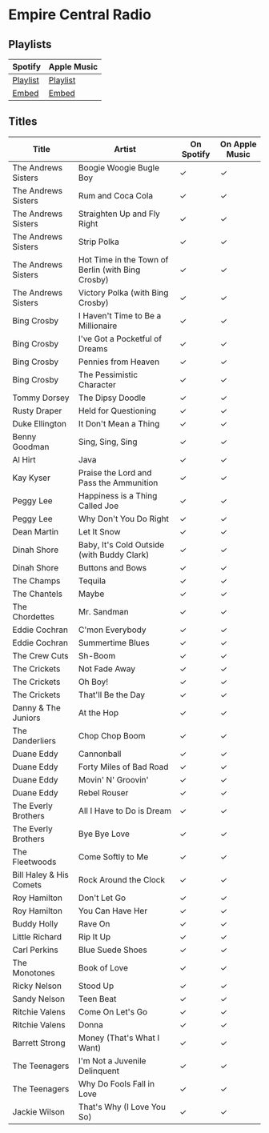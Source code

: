 # Empire Central Radio

## Playlists

| Spotify                                                                                     | Apple Music  |
| ------------------------------------------------------------------------------------------- | ------------ |
| [Playlist](https://open.spotify.com/user/marauderxtreme/playlist/0idaMMMtfvOpZEyXennOCt)    | [Playlist](https://itunes.apple.com/de/playlist/mafia-ii-empire-central-radio/pl.u-WBYGFvpeKLk) |
| [Embed](https://open.spotify.com/embed/user/marauderxtreme/playlist/0idaMMMtfvOpZEyXennOCt) | [Embed](https://tools.applemusic.com/embed/v1/playlist/pl.u-WBYGFvpeKLk) |

## Titles

| Title                   | Artist                                            | On Spotify | On Apple Music |
| ----------------------- | ------------------------------------------------- | ---------- | -------------- |
| The Andrews Sisters     | Boogie Woogie Bugle Boy                           | ✓          | ✓              |
| The Andrews Sisters     | Rum and Coca Cola                                 | ✓          | ✓              |
| The Andrews Sisters     | Straighten Up and Fly Right                       | ✓          | ✓              |
| The Andrews Sisters     | Strip Polka                                       | ✓          | ✓              |
| The Andrews Sisters     | Hot Time in the Town of Berlin (with Bing Crosby) | ✓          | ✓              |
| The Andrews Sisters     | Victory Polka (with Bing Crosby)                  | ✓          | ✓              |
| Bing Crosby             | I Haven't Time to Be a Millionaire                | ✓          | ✓              |
| Bing Crosby             | I've Got a Pocketful of Dreams                    | ✓          | ✓              |
| Bing Crosby             | Pennies from Heaven                               | ✓          | ✓              |
| Bing Crosby             | The Pessimistic Character                         | ✓          | ✓              |
| Tommy Dorsey            | The Dipsy Doodle                                  | ✓          | ✓              |
| Rusty Draper            | Held for Questioning                              | ✓          | ✓              |
| Duke Ellington          | It Don't Mean a Thing                             | ✓          | ✓              |
| Benny Goodman           | Sing, Sing, Sing                                  | ✓          | ✓              |
| Al Hirt                 | Java                                              | ✓          | ✓              |
| Kay Kyser               | Praise the Lord and Pass the Ammunition           | ✓          | ✓              |
| Peggy Lee               | Happiness is a Thing Called Joe                   | ✓          | ✓              |
| Peggy Lee               | Why Don't You Do Right                            | ✓          | ✓              |
| Dean Martin             | Let It Snow                                       | ✓          | ✓              |
| Dinah Shore             | Baby, It's Cold Outside (with Buddy Clark)        | ✓          | ✓              |
| Dinah Shore             | Buttons and Bows                                  | ✓          | ✓              |
| The Champs              | Tequila                                           | ✓          | ✓              |
| The Chantels            | Maybe                                             | ✓          | ✓              |
| The Chordettes          | Mr. Sandman                                       | ✓          | ✓              |
| Eddie Cochran           | C'mon Everybody                                   | ✓          | ✓              |
| Eddie Cochran           | Summertime Blues                                  | ✓          | ✓              |
| The Crew Cuts           | Sh-Boom                                           | ✓          | ✓              |
| The Crickets            | Not Fade Away                                     | ✓          | ✓              |
| The Crickets            | Oh Boy!                                           | ✓          | ✓              |
| The Crickets            | That'll Be the Day                                | ✓          | ✓              |
| Danny & The Juniors     | At the Hop                                        | ✓          | ✓              |
| The Danderliers         | Chop Chop Boom                                    | ✓          | ✓              |
| Duane Eddy              | Cannonball                                        | ✓          | ✓              |
| Duane Eddy              | Forty Miles of Bad Road                           | ✓          | ✓              |
| Duane Eddy              | Movin' N' Groovin'                                | ✓          | ✓              |
| Duane Eddy              | Rebel Rouser                                      | ✓          | ✓              |
| The Everly Brothers     | All I Have to Do is Dream                         | ✓          | ✓              |
| The Everly Brothers     | Bye Bye Love                                      | ✓          | ✓              |
| The Fleetwoods          | Come Softly to Me                                 | ✓          | ✓              |
| Bill Haley & His Comets | Rock Around the Clock                             | ✓          | ✓              |
| Roy Hamilton            | Don't Let Go                                      | ✓          | ✓              |
| Roy Hamilton            | You Can Have Her                                  | ✓          | ✓              |
| Buddy Holly             | Rave On                                           | ✓          | ✓              |
| Little Richard          | Rip It Up                                         | ✓          | ✓              |
| Carl Perkins            | Blue Suede Shoes                                  | ✓          | ✓              |
| The Monotones           | Book of Love                                      | ✓          | ✓              |
| Ricky Nelson            | Stood Up                                          | ✓          | ✓              |
| Sandy Nelson            | Teen Beat                                         | ✓          | ✓              |
| Ritchie Valens          | Come On Let's Go                                  | ✓          | ✓              |
| Ritchie Valens          | Donna                                             | ✓          | ✓              |
| Barrett Strong          | Money (That's What I Want)                        | ✓          | ✓              |
| The Teenagers           | I'm Not a Juvenile Delinquent                     | ✓          | ✓              |
| The Teenagers           | Why Do Fools Fall in Love                         | ✓          | ✓              |
| Jackie Wilson           | That's Why (I Love You So)                        | ✓          | ✓              |
